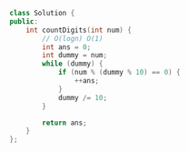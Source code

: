 <!--
 * @Author: yitong 2969413251@qq.com
 * @Date: 2023-01-02 10:52:03
-->
```cpp
class Solution {
public:
    int countDigits(int num) {
        // O(logn) O(1)
        int ans = 0;
        int dummy = num;
        while (dummy) {
            if (num % (dummy % 10) == 0) {
                ++ans;
            }
            dummy /= 10;
        }

        return ans;
    }
};
```